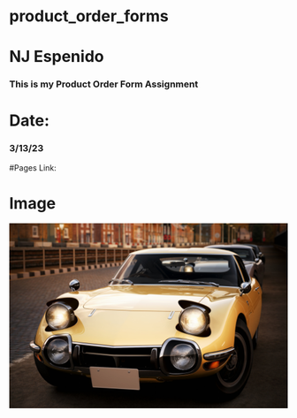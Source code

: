 # product_order_forms
# NJ Espenido
### This is my Product Order Form Assignment
# Date: 
### 3/13/23
#Pages Link: 
### 
# Image
![picture](/Screenshot_stpd_toyota_2000gt_ks_highlands_28-1-123-0-4-30.jpg)
